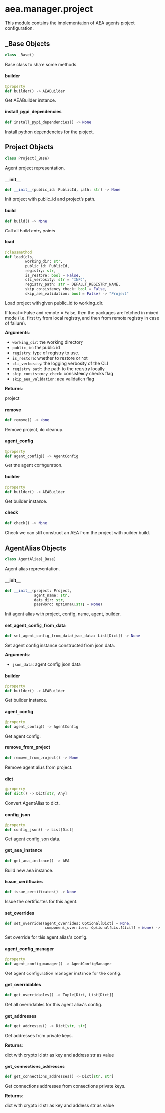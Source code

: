<a id="aea.manager.project"></a>

# aea.manager.project

This module contains the implementation of AEA agents project configuration.

<a id="aea.manager.project._Base"></a>

## `_`Base Objects

```python
class _Base()
```

Base class to share some methods.

<a id="aea.manager.project._Base.builder"></a>

#### builder

```python
@property
def builder() -> AEABuilder
```

Get AEABuilder instance.

<a id="aea.manager.project._Base.install_pypi_dependencies"></a>

#### install`_`pypi`_`dependencies

```python
def install_pypi_dependencies() -> None
```

Install python dependencies for the project.

<a id="aea.manager.project.Project"></a>

## Project Objects

```python
class Project(_Base)
```

Agent project representation.

<a id="aea.manager.project.Project.__init__"></a>

#### `__`init`__`

```python
def __init__(public_id: PublicId, path: str) -> None
```

Init project with public_id and project's path.

<a id="aea.manager.project.Project.build"></a>

#### build

```python
def build() -> None
```

Call all build entry points.

<a id="aea.manager.project.Project.load"></a>

#### load

```python
@classmethod
def load(cls,
         working_dir: str,
         public_id: PublicId,
         registry: str,
         is_restore: bool = False,
         cli_verbosity: str = "INFO",
         registry_path: str = DEFAULT_REGISTRY_NAME,
         skip_consistency_check: bool = False,
         skip_aea_validation: bool = False) -> "Project"
```

Load project with given public_id to working_dir.

If local = False and remote = False, then the packages
are fetched in mixed mode (i.e. first try from local
registry, and then from remote registry in case of failure).

**Arguments**:

- `working_dir`: the working directory
- `public_id`: the public id
- `registry`: type of registry to use.
- `is_restore`: whether to restore or not
- `cli_verbosity`: the logging verbosity of the CLI
- `registry_path`: the path to the registry locally
- `skip_consistency_check`: consistency checks flag
- `skip_aea_validation`: aea validation flag

**Returns**:

project

<a id="aea.manager.project.Project.remove"></a>

#### remove

```python
def remove() -> None
```

Remove project, do cleanup.

<a id="aea.manager.project.Project.agent_config"></a>

#### agent`_`config

```python
@property
def agent_config() -> AgentConfig
```

Get the agent configuration.

<a id="aea.manager.project.Project.builder"></a>

#### builder

```python
@property
def builder() -> AEABuilder
```

Get builder instance.

<a id="aea.manager.project.Project.check"></a>

#### check

```python
def check() -> None
```

Check we can still construct an AEA from the project with builder.build.

<a id="aea.manager.project.AgentAlias"></a>

## AgentAlias Objects

```python
class AgentAlias(_Base)
```

Agent alias representation.

<a id="aea.manager.project.AgentAlias.__init__"></a>

#### `__`init`__`

```python
def __init__(project: Project,
             agent_name: str,
             data_dir: str,
             password: Optional[str] = None)
```

Init agent alias with project, config, name, agent, builder.

<a id="aea.manager.project.AgentAlias.set_agent_config_from_data"></a>

#### set`_`agent`_`config`_`from`_`data

```python
def set_agent_config_from_data(json_data: List[Dict]) -> None
```

Set agent config instance constructed from json data.

**Arguments**:

- `json_data`: agent config json data

<a id="aea.manager.project.AgentAlias.builder"></a>

#### builder

```python
@property
def builder() -> AEABuilder
```

Get builder instance.

<a id="aea.manager.project.AgentAlias.agent_config"></a>

#### agent`_`config

```python
@property
def agent_config() -> AgentConfig
```

Get agent config.

<a id="aea.manager.project.AgentAlias.remove_from_project"></a>

#### remove`_`from`_`project

```python
def remove_from_project() -> None
```

Remove agent alias from project.

<a id="aea.manager.project.AgentAlias.dict"></a>

#### dict

```python
@property
def dict() -> Dict[str, Any]
```

Convert AgentAlias to dict.

<a id="aea.manager.project.AgentAlias.config_json"></a>

#### config`_`json

```python
@property
def config_json() -> List[Dict]
```

Get agent config json data.

<a id="aea.manager.project.AgentAlias.get_aea_instance"></a>

#### get`_`aea`_`instance

```python
def get_aea_instance() -> AEA
```

Build new aea instance.

<a id="aea.manager.project.AgentAlias.issue_certificates"></a>

#### issue`_`certificates

```python
def issue_certificates() -> None
```

Issue the certificates for this agent.

<a id="aea.manager.project.AgentAlias.set_overrides"></a>

#### set`_`overrides

```python
def set_overrides(agent_overrides: Optional[Dict] = None,
                  component_overrides: Optional[List[Dict]] = None) -> None
```

Set override for this agent alias's config.

<a id="aea.manager.project.AgentAlias.agent_config_manager"></a>

#### agent`_`config`_`manager

```python
@property
def agent_config_manager() -> AgentConfigManager
```

Get agent configuration manager instance for the config.

<a id="aea.manager.project.AgentAlias.get_overridables"></a>

#### get`_`overridables

```python
def get_overridables() -> Tuple[Dict, List[Dict]]
```

Get all overridables for this agent alias's config.

<a id="aea.manager.project.AgentAlias.get_addresses"></a>

#### get`_`addresses

```python
def get_addresses() -> Dict[str, str]
```

Get addresses from private keys.

**Returns**:

dict with crypto id str as key and address str as value

<a id="aea.manager.project.AgentAlias.get_connections_addresses"></a>

#### get`_`connections`_`addresses

```python
def get_connections_addresses() -> Dict[str, str]
```

Get connections addresses from connections private keys.

**Returns**:

dict with crypto id str as key and address str as value

